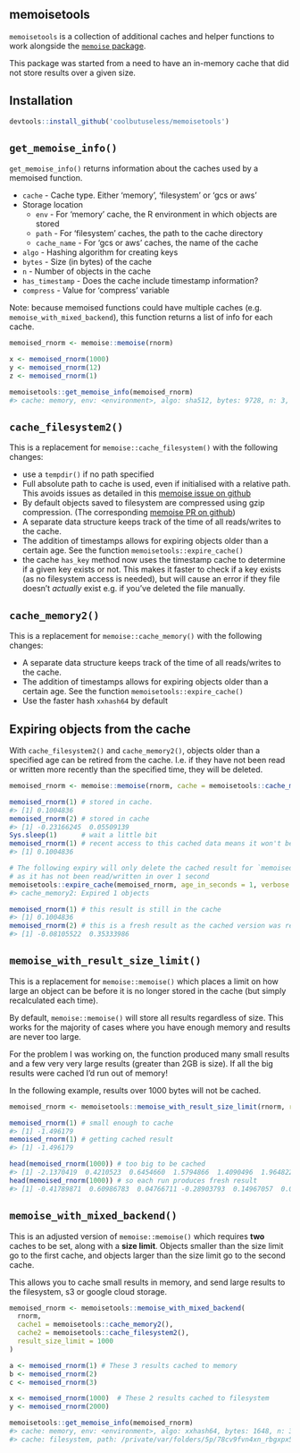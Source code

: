 <!-- README.md is generated from README.Rmd. Please edit that file -->

## memoisetools

`memoisetools` is a collection of additional caches and helper functions
to work alongside the [`memoise`
package](https://github.com/r-lib/memoise).

This package was started from a need to have an in-memory cache that did
not store results over a given size.

## Installation

``` r
devtools::install_github('coolbutuseless/memoisetools')
```

## `get_memoise_info()`

`get_memoise_info()` returns information about the caches used by a
memoised function.

  - `cache` - Cache type. Either ‘memory’, ‘filesystem’ or ‘gcs or aws’
  - Storage location
      - `env` - For ‘memory’ cache, the R environment in which objects
        are stored
      - `path` - For ‘filesystem’ caches, the path to the cache
        directory
      - `cache_name` - For ‘gcs or aws’ caches, the name of the cache
  - `algo` - Hashing algorithm for creating keys
  - `bytes` - Size (in bytes) of the cache
  - `n` - Number of objects in the cache
  - `has_timestamp` - Does the cache include timestamp information?
  - `compress` - Value for ‘compress’ variable

Note: because memoised functions could have multiple caches (e.g.
`memoise_with_mixed_backend`), this function returns a list of info for
each cache.

``` r
memoised_rnorm <- memoise::memoise(rnorm)

x <- memoised_rnorm(1000)
y <- memoised_rnorm(12)
z <- memoised_rnorm(1)

memoisetools::get_memoise_info(memoised_rnorm)
#> cache: memory, env: <environment>, algo: sha512, bytes: 9728, n: 3, has_timestamp: FALSE, compress: FALSE
```

## `cache_filesystem2()`

This is a replacement for `memoise::cache_filesystem()` with the
following changes:

  - use a `tempdir()` if no path specified
  - Full absolute path to cache is used, even if initialised with a
    relative path.  
    This avoids issues as detailed in this [memoise issue on
    github](https://github.com/r-lib/memoise/issues/51#issuecomment-319993161)
  - By default objects saved to filesystem are compressed using gzip
    compression. (The corresponding [memoise PR on
    github](https://github.com/r-lib/memoise/pull/70))
  - A separate data structure keeps track of the time of all
    reads/writes to the cache.
  - The addition of timestamps allows for expiring objects older than a
    certain age. See the function `memoisetools::expire_cache()`
  - the cache `has_key` method now uses the timestamp cache to determine
    if a given key exists or not. This makes it faster to check if a key
    exists (as no filesystem access is needed), but will cause an error
    if they file doesn’t *actually* exist e.g. if you’ve deleted the
    file manually.

## `cache_memory2()`

This is a replacement for `memoise::cache_memory()` with the following
changes:

  - A separate data structure keeps track of the time of all
    reads/writes to the cache.
  - The addition of timestamps allows for expiring objects older than a
    certain age. See the function `memoisetools::expire_cache()`
  - Use the faster hash `xxhash64` by default

## Expiring objects from the cache

With `cache_filesystem2()` and `cache_memory2()`, objects older than a
specified age can be retired from the cache. I.e. if they have not been
read or written more recently than the specified time, they will be
deleted.

``` r
memoised_rnorm <- memoise::memoise(rnorm, cache = memoisetools::cache_memory2()) 

memoised_rnorm(1) # stored in cache. 
#> [1] 0.1004836
memoised_rnorm(2) # stored in cache
#> [1] -0.23166245  0.05509139
Sys.sleep(1)      # wait a little bit
memoised_rnorm(1) # recent access to this cached data means it won't be expired
#> [1] 0.1004836

# The following expiry will only delete the cached result for `memoised_rnorm(2)`
# as it has not been read/written in over 1 second
memoisetools::expire_cache(memoised_rnorm, age_in_seconds = 1, verbose = TRUE)
#> cache_memory2: Expired 1 objects

memoised_rnorm(1) # this result is still in the cache
#> [1] 0.1004836
memoised_rnorm(2) # this is a fresh result as the cached version was removed
#> [1] -0.08105522  0.35333986
```

## `memoise_with_result_size_limit()`

This is a replacement for `memoise::memoise()` which places a limit on
how large an object can be before it is no longer stored in the cache
(but simply recalculated each time).

By default, `memoise::memoise()` will store all results regardless of
size. This works for the majority of cases where you have enough memory
and results are never too large.

For the problem I was working on, the function produced many small
results and a few very very large results (greater than 2GB is size). If
all the big results were cached I’d run out of memory\!

In the following example, results over 1000 bytes will not be
cached.

``` r
memoised_rnorm <- memoisetools::memoise_with_result_size_limit(rnorm, result_size_limit = 1000)

memoised_rnorm(1) # small enough to cache
#> [1] -1.496179
memoised_rnorm(1) # getting cached result
#> [1] -1.496179

head(memoised_rnorm(1000)) # too big to be cached
#> [1] -2.1370419  0.4210523  0.6454660  1.5794866  1.4090496  1.9648221
head(memoised_rnorm(1000)) # so each run produces fresh result
#> [1] -0.41789871  0.60986783  0.04766711 -0.28903793  0.14967057  0.05247167
```

## `memoise_with_mixed_backend()`

This is an adjusted version of `memoise::memoise()` which requires
**two** caches to be set, along with a **size limit**. Objects smaller
than the size limit go to the first cache, and objects larger than the
size limit go to the second cache.

This allows you to cache small results in memory, and send large results
to the filesystem, s3 or google cloud storage.

``` r
memoised_rnorm <- memoisetools::memoise_with_mixed_backend(
  rnorm,
  cache1 = memoisetools::cache_memory2(),
  cache2 = memoisetools::cache_filesystem2(),
  result_size_limit = 1000
)

a <- memoised_rnorm(1) # These 3 results cached to memory
b <- memoised_rnorm(2)
c <- memoised_rnorm(3)

x <- memoised_rnorm(1000)  # These 2 results cached to filesystem
y <- memoised_rnorm(2000)

memoisetools::get_memoise_info(memoised_rnorm)
#> cache: memory, env: <environment>, algo: xxhash64, bytes: 1648, n: 3, has_timestamp: TRUE, compress: FALSE
#> cache: filesystem, path: /private/var/folders/5p/78cv9fvn4xn_rbgxpx51q5n80000gn/T/RtmpAu4OLY, algo: xxhash64, bytes: 23259, n: 2, has_timestamp: TRUE, compress: TRUE
```

